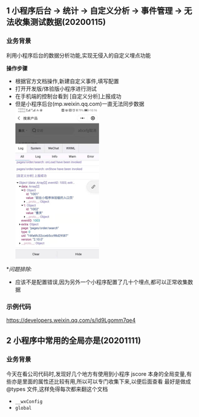 ## 1 小程序后台 -> 统计 -> 自定义分析 -> 事件管理 -> 无法收集测试数据(20200115)

### 业务背景

利用小程序后台的数据分析功能,实现无侵入的自定义埋点功能

**操作步骤**

- 根据官方文档操作,新建自定义事件,填写配置
- 打开开发版/体验版小程序进行测试
- 在手机端的控制台看到 [自定义分析]上报成功
- 但是小程序后台(mp.weixin.qq.com)一直无法同步数据
  ![](2020-01-15-10-44-11.png)

\*_问题排除:_

- 应该不是配置错误,因为另外一个小程序配置了几十个埋点,都可以正常收集数据

### 示例代码

https://developers.weixin.qq.com/s/Id9Lgomm7qe4

## 2 小程序中常用的全局亦是(20201111)

### 业务背景

今天在看公司代码时,发现好几个地方有使用到小程序 jscore 本身的全局变量,有些亦是里面的属性还比较有用,所以可以专门收集下来,以便后面查看
最好是做成@types 文件,这样免得每次都来翻这个文档

- `__wxConfig`
- `global`
